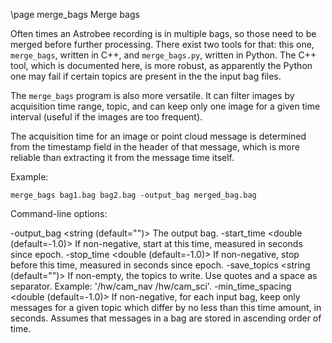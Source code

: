 \page merge_bags Merge bags

Often times an Astrobee recording is in multiple bags, so those need
to be merged before further processing. There exist two tools for
that: this one, ``merge_bags``, written in C++, and ``merge_bags.py``,
written in Python. The C++ tool, which is documented here, is more
robust, as apparently the Python one may fail if certain topics are
present in the the input bag files.

The ``merge_bags`` program is also more versatile. It can filter
images by acquisition time range, topic, and can keep only one image
for a given time interval (useful if the images are too frequent).

The acquisition time for an image or point cloud message is determined
from the timestamp field in the header of that message, which is more
reliable than extracting it from the message time itself.

Example:

    merge_bags bag1.bag bag2.bag -output_bag merged_bag.bag

Command-line options:

-output_bag <string (default="")>
  The output bag.
-start_time <double (default=-1.0)>
  If non-negative, start at this time, measured in seconds since epoch.
-stop_time <double (default=-1.0)>
  If non-negative, stop before this time, measured in seconds since epoch.
-save_topics <string (default="")>
  If non-empty, the topics to write. Use quotes and a space as separator. 
  Example: '/hw/cam_nav /hw/cam_sci'.
-min_time_spacing <double (default=-1.0)>
  If non-negative, for each input bag, keep only messages for a given topic 
  which differ by no less than this time amount, in seconds. Assumes that 
  messages in a bag are stored in ascending order of time.
